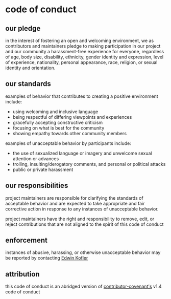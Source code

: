 [//]: # "managed by eankeen/globe; don't edit!"

# code of conduct

## our pledge

in the interest of fostering an open and welcoming environment, we as
contributors and maintainers pledge to making participation in our project and
our community a harassment-free experience for everyone, regardless of age, body
size, disability, ethnicity, gender identity and expression, level of experience,
nationality, personal appearance, race, religion, or sexual identity and
orientation.

## our standards

examples of behavior that contributes to creating a positive environment
include:

-  using welcoming and inclusive language
-  being respectful of differing viewpoints and experiences
-  gracefully accepting constructive criticism
-  focusing on what is best for the community
-  showing empathy towards other community members

examples of unacceptable behavior by participants include:

-  the use of sexualized language or imagery and unwelcome sexual attention or
   advances
-  trolling, insulting/derogatory comments, and personal or political attacks
-  public or private harassment

## our responsibilities

project maintainers are responsible for clarifying the standards of acceptable
behavior and are expected to take appropriate and fair corrective action in
response to any instances of unacceptable behavior.

project maintainers have the right and responsibility to remove, edit, or
reject contributions that are not aligned to the spirit of this code of conduct

## enforcement

instances of abusive, harassing, or otherwise unacceptable behavior may be
reported by contacting [Edwin Kofler](https://twitter.com/EdwinKofler)

## attribution

this code of conduct is an abridged version of [contributor-covenant's]([http://contributor-covenant.org/version/1/4]) v1.4 code of conduct
